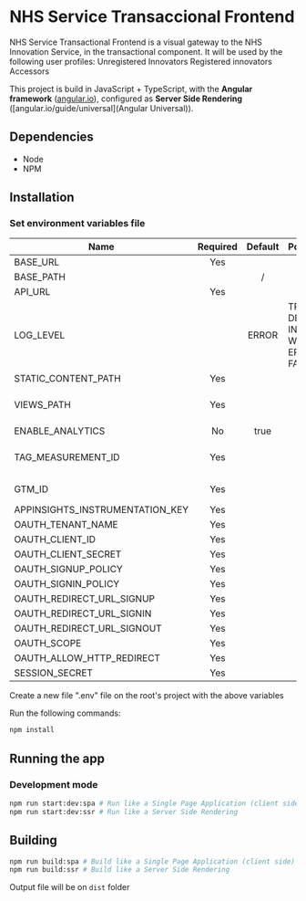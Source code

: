 # NHS Service Transaccional Frontend
NHS Service Transactional Frontend is a visual gateway to the NHS Innovation Service, in the transactional component. It will be used by the following user profiles:
Unregistered Innovators
Registered innovators
Accessors

This project is build in JavaScript + TypeScript, with the **Angular framework** ([angular.io]()), configured as **Server Side Rendering** ([angular.io/guide/universal](Angular Universal)).


## Dependencies
- Node
- NPM

## Installation
### Set environment variables file
| Name                            | Required | Default | Possibilities                             | Description                          |
| ------------------------------- | :------: | :-----: | ----------------------------------------- | ------------------------------------ |
| BASE_URL                        |   Yes    |         |                                           |                                      |
| BASE_PATH                       |          |    /    |                                           |                                      |
| API_URL                         |   Yes    |         |                                           |                                      |
| LOG_LEVEL                       |          |  ERROR  | TRACE DEBUG INFO LOG WARN ERROR FATAL OFF |                                      |
| STATIC_CONTENT_PATH             |   Yes    |         |                                           |                                      |
| VIEWS_PATH                      |   Yes    |         |                                           | Path to browser directory            |
| ENABLE_ANALYTICS                |   No     |  true   |                                           |                                      |
| TAG_MEASUREMENT_ID              |   Yes    |         |                                           | GA4 Measurement Tag                  |
| GTM_ID                          |   Yes    |         |                                           | GA4 Tag Manager ID                   |
| APPINSIGHTS_INSTRUMENTATION_KEY |   Yes    |         |                                           |                                      |
| OAUTH_TENANT_NAME               |   Yes    |         |                                           |                                      |
| OAUTH_CLIENT_ID                 |   Yes    |         |                                           |                                      |
| OAUTH_CLIENT_SECRET             |   Yes    |         |                                           |                                      |
| OAUTH_SIGNUP_POLICY             |   Yes    |         |                                           |                                      |
| OAUTH_SIGNIN_POLICY             |   Yes    |         |                                           |                                      |
| OAUTH_REDIRECT_URL_SIGNUP       |   Yes    |         |                                           |                                      |
| OAUTH_REDIRECT_URL_SIGNIN       |   Yes    |         |                                           |                                      |
| OAUTH_REDIRECT_URL_SIGNOUT      |   Yes    |         |                                           |                                      |
| OAUTH_SCOPE                     |   Yes    |         |                                           |                                      |
| OAUTH_ALLOW_HTTP_REDIRECT       |   Yes    |         |                                           |                                      |
| SESSION_SECRET                  |   Yes    |         |                                           |                                      |

Create a new file ".env" file on the root's project with the above variables


Run the following commands:
```bash
npm install
```

## Running the app
### Development mode
```bash
npm run start:dev:spa # Run like a Single Page Application (client side)
npm run start:dev:ssr # Run like a Server Side Rendering
```

## Building
```bash
npm run build:spa # Build like a Single Page Application (client side)
npm run build:ssr # Build like a Server Side Rendering
```

Output file will be on `dist` folder
